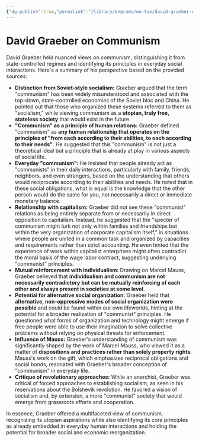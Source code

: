 ```yaml
---
{"dg-publish":true,"permalink":"/library/engrams/we-too/david-graeber-on-communism/","tags":["DC/Apocalypse"]}
---
```


# David Graeber on Communism
David Graeber held nuanced views on communism, distinguishing it from state-controlled regimes and identifying its principles in everyday social interactions. Here's a summary of his perspective based on the provided sources:

- **Distinction from Soviet-style socialism:** Graeber argued that the term "communism" has been widely misunderstood and associated with the top-down, state-controlled economies of the Soviet bloc and China. He pointed out that those who organized these systems referred to them as "socialism," while viewing communism as a **utopian, truly free, stateless society** that would exist in the future.
- **"Communism" as a principle of human relations:** Graeber defined "communism" as **any human relationship that operates on the principles of "from each according to their abilities, to each according to their needs"**. He suggested that this "communism" is not just a theoretical ideal but a principle that is already at play in various aspects of social life.
- **Everyday "communism":** He insisted that people already act as "communists" in their daily interactions, particularly with family, friends, neighbors, and even strangers, based on the understanding that others would reciprocate according to their abilities and needs. He noted that in these social obligations, what is equal is the knowledge that the other person would do the same for you, not necessarily a direct or immediate monetary balance.
- **Relationship with capitalism:** Graeber did not see these "communist" relations as being entirely separate from or necessarily in direct opposition to capitalism. Instead, he suggested that the "specter of communism might lurk not only within families and friendships but within the very organization of corporate capitalism itself," in situations where people are united in a common task and organized by capacities and requirements rather than strict accounting. He even hinted that the experience of work within capitalist enterprises might often contradict the moral basis of the wage labor contract, suggesting underlying "communist" principles.
- **Mutual reinforcement with individualism:** Drawing on Marcel Mauss, Graeber believed that **individualism and communism are not necessarily contradictory but can be mutually reinforcing of each other and always present in societies at some level**.
- **Potential for alternative social organization:** Graeber held that **alternative, non-oppressive modes of social organization were possible** and could be found within our own lifeworlds, hinting at the potential for a broader realization of "communist" principles. He questioned what forms of organization and technology might emerge if free people were able to use their imagination to solve collective problems without relying on physical threats for enforcement.
- **Influence of Mauss:** Graeber's understanding of communism was significantly shaped by the work of Marcel Mauss, who viewed it as a matter of **dispositions and practices rather than solely property rights**. Mauss's work on the gift, which emphasizes reciprocal obligations and social bonds, resonated with Graeber's broader conception of "communism" in everyday life.
- **Critique of revolutionary approaches:** While an anarchist, Graeber was critical of forced approaches to establishing socialism, as seen in his reservations about the Bolshevik revolution. He favored a vision of socialism and, by extension, a more "communist" society that would emerge from grassroots efforts and cooperation.

In essence, Graeber offered a multifaceted view of communism, recognizing its utopian aspirations while also identifying its core principles as already embedded in everyday human interactions and holding the potential for broader social and economic reorganization.
